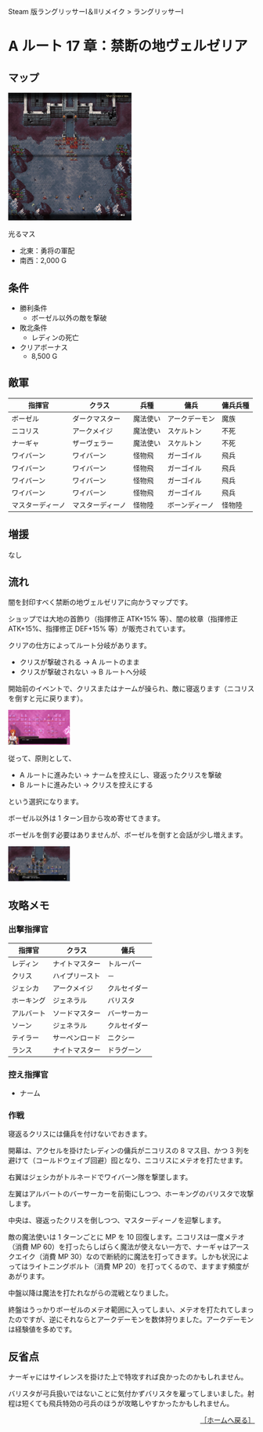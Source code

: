 Steam 版ラングリッサーⅠ＆Ⅱリメイク > ラングリッサーⅠ

# A ルート 17 章：禁断の地ヴェルゼリア

## マップ

<div>
  <img src="../images/Chapter17A/Map17A.jpg" width="50%">
</div>

光るマス
- 北東：勇将の軍配
- 南西：2,000 G

## 条件

- 勝利条件
    - ボーゼル以外の敵を撃破
- 敗北条件
    - レディンの死亡
- クリアボーナス
    - 8,500 G

## 敵軍

|指揮官|クラス|兵種|傭兵|傭兵兵種|
|---|---|---|---|---|
|ボーゼル|ダークマスター|魔法使い|アークデーモン|魔族|
|ニコリス|アークメイジ|魔法使い|スケルトン|不死|
|ナーギャ|ザーヴェラー|魔法使い|スケルトン|不死|
|ワイバーン|ワイバーン|怪物飛|ガーゴイル|飛兵|
|ワイバーン|ワイバーン|怪物飛|ガーゴイル|飛兵|
|ワイバーン|ワイバーン|怪物飛|ガーゴイル|飛兵|
|ワイバーン|ワイバーン|怪物飛|ガーゴイル|飛兵|
|マスターディーノ|マスターディーノ|怪物陸|ボーンディーノ|怪物陸|

## 増援

なし

## 流れ

闇を封印すべく禁断の地ヴェルゼリアに向かうマップです。

ショップでは大地の首飾り（指揮修正 ATK+15% 等）、闇の紋章（指揮修正 ATK+15%、指揮修正 DEF+15% 等）が販売されています。

クリアの仕方によってルート分岐があります。
- クリスが撃破される → A ルートのまま
- クリスが撃破されない → B ルートへ分岐

開始前のイベントで、クリスまたはナームが操られ、敵に寝返ります（ニコリスを倒すと元に戻ります）。
<div>
  <img src="../images/Chapter17A/Betray.jpg" width="25%">
</div>

従って、原則として、
- A ルートに進みたい → ナームを控えにし、寝返ったクリスを撃破
- B ルートに進みたい → クリスを控えにする

という選択になります。

ボーゼル以外は 1 ターン目から攻め寄せてきます。

ボーゼルを倒す必要はありませんが、ボーゼルを倒すと会話が少し増えます。
<div>
  <img src="../images/Chapter17A/Boser.jpg" width="25%">
</div>

## 攻略メモ

### 出撃指揮官

|指揮官|クラス|傭兵|
|---|---|---|
|レディン|ナイトマスター|トルーパー|
|クリス|ハイプリースト|－|
|ジェシカ|アークメイジ|クルセイダー|
|ホーキング|ジェネラル|バリスタ|
|アルバート|ソードマスター|バーサーカー|
|ソーン|ジェネラル|クルセイダー|
|テイラー|サーペンロード|ニクシー|
|ランス|ナイトマスター|ドラグーン|

### 控え指揮官

- ナーム

### 作戦

寝返るクリスには傭兵を付けないでおきます。

開幕は、アクセルを掛けたレディンの傭兵がニコリスの 8 マス目、かつ 3 列を避けて（コールドウェイブ回避）囮となり、ニコリスにメテオを打たせます。

右翼はジェシカがトルネードでワイバーン隊を撃墜します。

左翼はアルバートのバーサーカーを前衛にしつつ、ホーキングのバリスタで攻撃します。

中央は、寝返ったクリスを倒しつつ、マスターディーノを迎撃します。

敵の魔法使いは 1 ターンごとに MP を 10 回復します。ニコリスは一度メテオ（消費 MP 60）を打ったらしばらく魔法が使えない一方で、ナーギャはアースクエイク（消費 MP 30）なので断続的に魔法を打ってきます。しかも状況によってはライトニングボルト（消費 MP 20）を打ってくるので、ますます頻度があがります。

中盤以降は魔法を打たれながらの混戦となりました。

終盤はうっかりボーゼルのメテオ範囲に入ってしまい、メテオを打たれてしまったのですが、逆にそれならとアークデーモンを数体狩りました。アークデーモンは経験値を多めです。

## 反省点

ナーギャにはサイレンスを掛けた上で特攻すれば良かったのかもしれません。

バリスタが弓兵扱いではないことに気付かずバリスタを雇ってしまいました。射程は短くても飛兵特効の弓兵のほうが攻略しやすかったかもしれません。

<div align="right">
  <a href="../README.md">［ホームへ戻る］</a>
</div>
